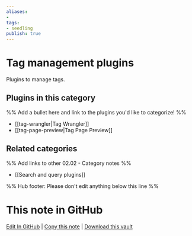 ```yaml
---
aliases:
- 
tags: 
- seedling 
publish: true
---
```



# Tag management plugins

Plugins to manage tags.

## Plugins in this category

%% Add a bullet here and link to the plugins you'd like to categorize! %%

- [[tag-wrangler|Tag Wrangler]]
- [[tag-page-preview|Tag Page Preview]]

## Related categories

%% Add links to other 02.02 - Category notes %%

- [[Search and query plugins]]

%% Hub footer: Please don't edit anything below this line %%

# This note in GitHub

<span class="git-footer">[Edit In GitHub](https://github.dev/obsidian-community/obsidian-hub/blob/main/02%20-%20Community%20Expansions/02.01%20Plugins%20by%20Category/Tag%20management%20plugins.md "git-hub-edit-note") | [Copy this note](https://raw.githubusercontent.com/obsidian-community/obsidian-hub/main/02%20-%20Community%20Expansions/02.01%20Plugins%20by%20Category/Tag%20management%20plugins.md "git-hub-copy-note") | [Download this vault](https://github.com/obsidian-community/obsidian-hub/archive/refs/heads/main.zip "git-hub-download-vault") </span>
